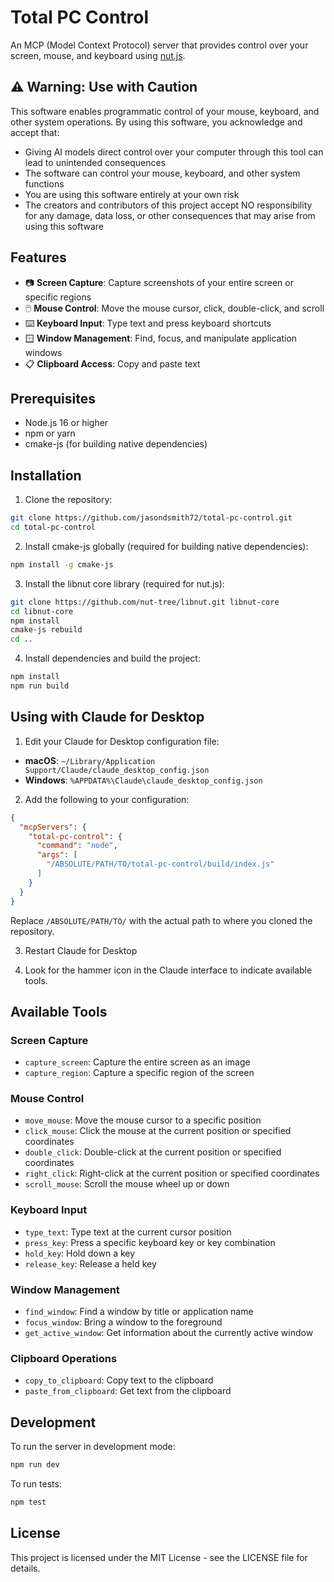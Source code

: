 # Total PC Control

An MCP (Model Context Protocol) server that provides control over your screen, mouse, and keyboard using [nut.js](https://nutjs.dev/).

## ⚠️ Warning: Use with Caution

This software enables programmatic control of your mouse, keyboard, and other system operations. By using this software, you acknowledge and accept that:

- Giving AI models direct control over your computer through this tool can lead to unintended consequences
- The software can control your mouse, keyboard, and other system functions
- You are using this software entirely at your own risk
- The creators and contributors of this project accept NO responsibility for any damage, data loss, or other consequences that may arise from using this software

## Features

- 📷 **Screen Capture**: Capture screenshots of your entire screen or specific regions
- 🖱️ **Mouse Control**: Move the mouse cursor, click, double-click, and scroll
- ⌨️ **Keyboard Input**: Type text and press keyboard shortcuts
- 🪟 **Window Management**: Find, focus, and manipulate application windows
- 📋 **Clipboard Access**: Copy and paste text

## Prerequisites

- Node.js 16 or higher
- npm or yarn
- cmake-js (for building native dependencies)

## Installation

1. Clone the repository:
```bash
git clone https://github.com/jasondsmith72/total-pc-control.git
cd total-pc-control
```

2. Install cmake-js globally (required for building native dependencies):
```bash
npm install -g cmake-js
```

3. Install the libnut core library (required for nut.js):
```bash
git clone https://github.com/nut-tree/libnut.git libnut-core
cd libnut-core
npm install
cmake-js rebuild
cd ..
```

4. Install dependencies and build the project:
```bash
npm install
npm run build
```

## Using with Claude for Desktop

1. Edit your Claude for Desktop configuration file:

- **macOS**: `~/Library/Application Support/Claude/claude_desktop_config.json`
- **Windows**: `%APPDATA%\Claude\claude_desktop_config.json`

2. Add the following to your configuration:

```json
{
  "mcpServers": {
    "total-pc-control": {
      "command": "node",
      "args": [
        "/ABSOLUTE/PATH/TO/total-pc-control/build/index.js"
      ]
    }
  }
}
```

Replace `/ABSOLUTE/PATH/TO/` with the actual path to where you cloned the repository.

3. Restart Claude for Desktop

4. Look for the hammer icon in the Claude interface to indicate available tools.

## Available Tools

### Screen Capture

- `capture_screen`: Capture the entire screen as an image
- `capture_region`: Capture a specific region of the screen

### Mouse Control

- `move_mouse`: Move the mouse cursor to a specific position
- `click_mouse`: Click the mouse at the current position or specified coordinates
- `double_click`: Double-click at the current position or specified coordinates
- `right_click`: Right-click at the current position or specified coordinates
- `scroll_mouse`: Scroll the mouse wheel up or down

### Keyboard Input

- `type_text`: Type text at the current cursor position
- `press_key`: Press a specific keyboard key or key combination
- `hold_key`: Hold down a key
- `release_key`: Release a held key

### Window Management

- `find_window`: Find a window by title or application name
- `focus_window`: Bring a window to the foreground
- `get_active_window`: Get information about the currently active window

### Clipboard Operations

- `copy_to_clipboard`: Copy text to the clipboard
- `paste_from_clipboard`: Get text from the clipboard

## Development

To run the server in development mode:

```bash
npm run dev
```

To run tests:

```bash
npm test
```

## License

This project is licensed under the MIT License - see the LICENSE file for details.
